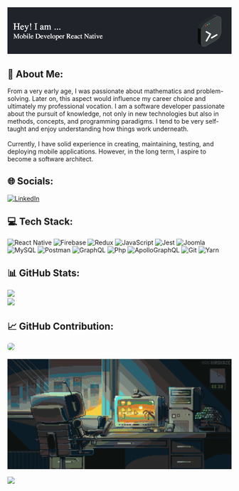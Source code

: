 <img src="./assets/github-header-image.png">

## 💫 About Me:

From a very early age, I was passionate about mathematics and problem-solving. Later on, this aspect would influence my career choice and ultimately my professional vocation. I am a software developer passionate about the pursuit of knowledge, not only in new technologies but also in methods, concepts, and programming paradigms. I tend to be very self-taught and enjoy understanding how things work underneath.<br><br>Currently, I have solid experience in creating, maintaining, testing, and deploying mobile applications. However, in the long term, I aspire to become a software architect.<br>

## 🌐 Socials:

[![LinkedIn](https://img.shields.io/badge/LinkedIn-%230077B5.svg?logo=linkedin&logoColor=white)](https://linkedin.com/in/https://www.linkedin.com/in/nicolas-emilio-nino-viancha-3169a61b0/)

## 💻 Tech Stack:

![React Native](https://img.shields.io/badge/react_native-%2320232a.svg?style=for-the-badge&logo=react&logoColor=%2361DAFB) ![Firebase](https://img.shields.io/badge/Firebase-FFCC36?style=for-the-badge&logo=Firebase&logoColor=white) ![Redux](https://img.shields.io/badge/redux-%23593d88.svg?style=for-the-badge&logo=redux&logoColor=white) ![JavaScript](https://img.shields.io/badge/javascript-%23323330.svg?style=for-the-badge&logo=javascript&logoColor=%23F7DF1E) ![Jest](https://img.shields.io/badge/-jest-%23C21325?style=for-the-badge&logo=jest&logoColor=white) ![Joomla](https://img.shields.io/badge/joomla-%235091CD.svg?style=for-the-badge&logo=joomla&logoColor=white) ![MySQL](https://img.shields.io/badge/mysql-005F88.svg?style=for-the-badge&logo=mysql&logoColor=white) ![Postman](https://img.shields.io/badge/Postman-FF6C37?style=for-the-badge&logo=postman&logoColor=white) ![GraphQL](https://img.shields.io/badge/graphql-E535AB?style=for-the-badge&logo=graphql&logoColor=white) ![Php](https://img.shields.io/badge/php-7378AE?style=for-the-badge&logo=php&logoColor=white) ![ApolloGraphQL](https://img.shields.io/badge/apollographql-F8F8F8?style=for-the-badge&logo=apollographql&logoColor=black) ![Git](https://img.shields.io/badge/git-F03C2F?style=for-the-badge&logo=git&logoColor=white) ![Yarn](https://img.shields.io/badge/yarn-3398C2?style=for-the-badge&logo=yarn&logoColor=white)

## 📊 GitHub Stats:

![](https://github-readme-stats.vercel.app/api?username=NicolasNinoViancha&theme=react&hide_border=false&include_all_commits=false&count_private=true)<br/>
![](https://github-readme-streak-stats.herokuapp.com/?user=NicolasNinoViancha&theme=react&hide_border=false)<br/>

## 📈 GitHub Contribution:

<a href="https://github.com/ashutosh00710/github-readme-activity-graph">
<img
style="border-radius:5px"
src="https://github-readme-activity-graph.vercel.app/graph?username=NicolasNinoViancha&bg_color=20232a&color=61dafb&line=2f4e5a&point=61dafb&area=true&hide_border=true"
/>
</a>
<br/><br/>

<img src="./assets/programacion_2.gif">

[![](https://visitcount.itsvg.in/api?id=NicolasNinoViancha&icon=5&color=12)](https://visitcount.itsvg.in)
